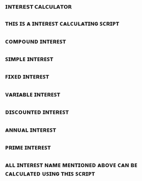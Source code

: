 ### 𝗜𝗡𝗧𝗘𝗥𝗘𝗦𝗧 𝗖𝗔𝗟𝗖𝗨𝗟𝗔𝗧𝗢𝗥

## ᴛʜɪꜱ ɪꜱ ᴀ ɪɴᴛᴇʀᴇꜱᴛ ᴄᴀʟᴄᴜʟᴀᴛɪɴɢ ꜱᴄʀɪᴘᴛ 

## ᴄᴏᴍᴘᴏᴜɴᴅ ɪɴᴛᴇʀᴇꜱᴛ 
## ꜱɪᴍᴘʟᴇ ɪɴᴛᴇʀᴇꜱᴛ  
## ꜰɪxᴇᴅ ɪɴᴛᴇʀᴇꜱᴛ 
## ᴠᴀʀɪᴀʙʟᴇ ɪɴᴛᴇʀᴇꜱᴛ 
## ᴅɪꜱᴄᴏᴜɴᴛᴇᴅ ɪɴᴛᴇʀᴇꜱᴛ 
## ᴀɴɴᴜᴀʟ ɪɴᴛᴇʀᴇꜱᴛ 
## ᴘʀɪᴍᴇ ɪɴᴛᴇʀᴇꜱᴛ

## ᴀʟʟ ɪɴᴛᴇʀᴇꜱᴛ ɴᴀᴍᴇ ᴍᴇɴᴛɪᴏɴᴇᴅ ᴀʙᴏᴠᴇ ᴄᴀɴ ʙᴇ ᴄᴀʟᴄᴜʟᴀᴛᴇᴅ ᴜꜱɪɴɢ ᴛʜɪꜱ ꜱᴄʀɪᴘᴛ
